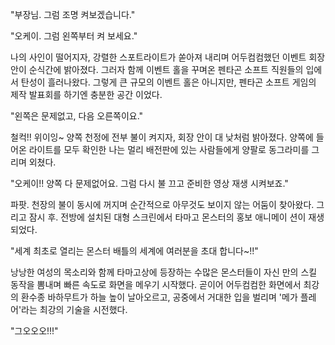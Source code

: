 "부장님. 그럼 조명 켜보겠습니다." 

"오케이. 그럼 왼쪽부터 켜 보세요." 

나의 사인이 떨어지자, 강렬한 스포트라이트가 쏟아져 내리며 어두컴컴했던 이벤트 회장 안이 순식간에 밝아졌다.
그러자 함께 이벤트 홀을 꾸며온 펜타곤 소프트 직원들의 입에서 탄성이 흘러나왔다.
그렇게 큰 규모의 이벤트 홀은 아니지만, 펜타곤 소프트 게임의 제작 발표회를 하기엔 충분한 공간 이었다.

"왼쪽은 문제없고, 다음 오른쪽이요." 

철컥!! 위이잉~ 양쪽 천정에 전부 불이 켜지자, 회장 안이 대 낮처럼 밝아졌다.
양쪽에 들어온 라이트를 모두 확인한 나는 멀리 배전판에 있는 사람들에게 양팔로 동그라미를 그리며 외쳤다.

"오케이!! 양쪽 다 문제없어요. 그럼 다시 불 끄고 준비한 영상 재생 시켜보죠." 

파팟. 천장의 불이 동시에 꺼지며 순간적으로 아무것도 보이지 않는 어둠이 찾아왔다.
그리고 잠시 후. 전방에 설치된 대형 스크린에서 타마고 몬스터의 홍보 애니메이 션이 재생되었다.

"세계 최초로 열리는 몬스터 배틀의 세계에 여러분을 초대 합니다~!!" 

낭낭한 여성의 목소리와 함께 타마고상에 등장하는 수많은 몬스터들이 자신 만의 스킬 동작을 뽐내며 빠른 속도로 화면을 메우기 시작했다.
곧이어 어두컴컴한 화면에서 최강의 환수종 바하무트가 하늘 높이 날아오르고, 공중에서 거대한 입을 벌리며 '메가 플레어'라는 최강의 기술을 시전했다.

"그오오오!!!" 